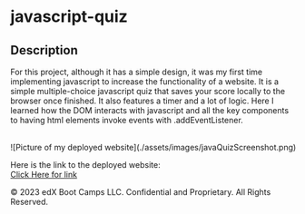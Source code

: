# javascript-quiz

## Description 

For this project, although it has a simple design, it was my first time implementing javascript to increase
the functionality of a website. It is a simple multiple-choice javascript quiz that saves your score locally to the browser once finished. It also features a timer and a lot of logic. Here I learned how the DOM interacts with javascript and all the key components to having html elements invoke events with .addEventListener.

<br>
![Picture of my deployed website](./assets/images/javaQuizScreenshot.png)

Here is the link to the deployed website: 
<br>
[Click Here for link](https://lopez-jordan.github.io/javascript-quiz/)



© 2023 edX Boot Camps LLC. Confidential and Proprietary. All Rights Reserved.
